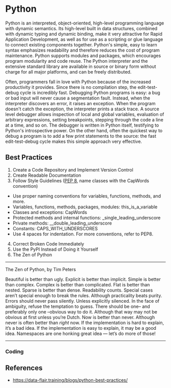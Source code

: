 # Python

Python is an interpreted, object-oriented, high-level programming language with dynamic semantics. Its high-level built in data structures, combined with dynamic typing and dynamic binding, make it very attractive for Rapid Application Development, as well as for use as a scripting or glue language to connect existing components together. Python's simple, easy to learn syntax emphasizes readability and therefore reduces the cost of program maintenance. Python supports modules and packages, which encourages program modularity and code reuse. The Python interpreter and the extensive standard library are available in source or binary form without charge for all major platforms, and can be freely distributed.

Often, programmers fall in love with Python because of the increased productivity it provides. Since there is no compilation step, the edit-test-debug cycle is incredibly fast. Debugging Python programs is easy: a bug or bad input will never cause a segmentation fault. Instead, when the interpreter discovers an error, it raises an exception. When the program doesn't catch the exception, the interpreter prints a stack trace. A source level debugger allows inspection of local and global variables, evaluation of arbitrary expressions, setting breakpoints, stepping through the code a line at a time, and so on. The debugger is written in Python itself, testifying to Python's introspective power. On the other hand, often the quickest way to debug a program is to add a few print statements to the source: the fast edit-test-debug cycle makes this simple approach very effective.

## Best Practices

1. Create a Code Repository and Implement Version Control
2. Create Readable Documentation
3. Follow Style Guidelines ([PEP 8](https://peps.python.org/pep-0008/), name classes with the CapWords convention)
  - Use proper naming conventions for variables, functions, methods, and more.
  - Variables, functions, methods, packages, modules: this_is_a_variable
  - Classes and exceptions: CapWords
  - Protected methods and internal functions: _single_leading_underscore
  - Private methods: __double_leading_underscore
  - Constants: CAPS_WITH_UNDERSCORES
  - Use 4 spaces for indentation. For more conventions, refer to PEP8. 
4. Correct Broken Code Immediately
5. Use the PyPI Instead of Doing it Yourself
6. The Zen of Python

***
The Zen of Python, by Tim Peters

Beautiful is better than ugly.
Explicit is better than implicit.
Simple is better than complex.
Complex is better than complicated.
Flat is better than nested.
Sparse is better than dense.
Readability counts.
Special cases aren’t special enough to break the rules.
Although practicality beats purity.
Errors should never pass silently.
Unless explicitly silenced.
In the face of ambiguity, refuse the temptation to guess.
There should be one– and preferably only one –obvious way to do it.
Although that way may not be obvious at first unless you’re Dutch.
Now is better than never.
Although never is often better than *right* now.
If the implementation is hard to explain, it’s a bad idea.
If the implementation is easy to explain, it may be a good idea.
Namespaces are one honking great idea — let’s do more of those!
***


### Coding

## References

- https://data-flair.training/blogs/python-best-practices/
